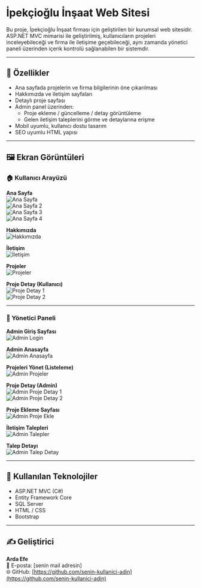 # İpekçioğlu İnşaat Web Sitesi

Bu proje, İpekçioğlu İnşaat firması için geliştirilen bir kurumsal web sitesidir. ASP.NET MVC mimarisi ile geliştirilmiş, kullanıcıların projeleri inceleyebileceği ve firma ile iletişime geçebileceği, aynı zamanda yönetici paneli üzerinden içerik kontrolü sağlanabilen bir sistemdir.

---

## 🔧 Özellikler

- Ana sayfada projelerin ve firma bilgilerinin öne çıkarılması
- Hakkımızda ve iletişim sayfaları
- Detaylı proje sayfası
- Admin panel üzerinden:
  - Proje ekleme / güncelleme / detay görüntüleme
  - Gelen iletişim taleplerini görme ve detaylarına erişme
- Mobil uyumlu, kullanıcı dostu tasarım
- SEO uyumlu HTML yapısı

---

## 🖼️ Ekran Görüntüleri

### 🏠 Kullanıcı Arayüzü

**Ana Sayfa**  
![Ana Sayfa](screenshots/homepage-1.png)  
![Ana Sayfa 2](screenshots/homepage-2.png)  
![Ana Sayfa 3](screenshots/homepage-3.png)  
![Ana Sayfa 4](screenshots/homepage-4.png)

**Hakkımızda**  
![Hakkımızda](screenshots/about.png)

**İletişim**  
![İletişim](screenshots/contact.png)

**Projeler**  
![Projeler](screenshots/projects.png)

**Proje Detay (Kullanıcı)**  
![Proje Detay 1](screenshots/project-detail-1.png)  
![Proje Detay 2](screenshots/project-detail-2.png)

---

### 🔐 Yönetici Paneli

**Admin Giriş Sayfası**  
![Admin Login](screenshots/admin-login.png)

**Admin Anasayfa**  
![Admin Anasayfa](screenshots/admin-home.png)

**Projeleri Yönet (Listeleme)**  
![Admin Projeler](screenshots/admin-projects.png)

**Proje Detay (Admin)**  
![Admin Proje Detay 1](screenshots/admin-project-detail-1.png)  
![Admin Proje Detay 2](screenshots/admin-project-detail-2.png)

**Proje Ekleme Sayfası**  
![Admin Proje Ekle](screenshots/admin-project-add.png)

**İletişim Talepleri**  
![Admin Talepler](screenshots/admin-messages.png)

**Talep Detayı**  
![Admin Talep Detay](screenshots/admin-message-detail.png)

---

## 🧰 Kullanılan Teknolojiler

- ASP.NET MVC (C#)
- Entity Framework Core
- SQL Server
- HTML / CSS
- Bootstrap

---

## ✍️ Geliştirici

**Arda Efe**  
📧 E-posta: [senin mail adresin]  
🌐 GitHub: [https://github.com/senin-kullanici-adin](https://github.com/senin-kullanici-adin)
